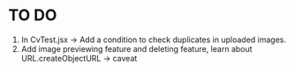 # TO DO

1. In CvTest.jsx -> Add a condition to check duplicates in uploaded images.
2. Add image previewing feature and deleting feature, learn about URL.createObjectURL -> caveat
